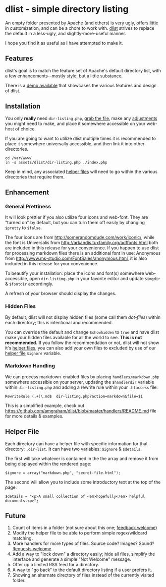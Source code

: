 dlist - simple directory listing
====

An empty folder presented by [Apache](http://apache.org) (and others) is very ugly, offers little in customization, and can be a chore to work with. [dlist](https://github.com/amgraham/dlist) strives to replace the default in a less-ugly, and slightly-more-useful manner. 

I hope you find it as useful as I have attempted to make it.

Features
----

dlist's goal is to match the feature set of Apache's default directory list, with a few enhancements--mostly style, but a little substance.

There is a [demo available](http://craft.smarterfish.com/map/) that showcases the various features and design of dlist.

Installation
----

You only **really** need `dir-listing.php`, [grab the file](https://raw.github.com/amgraham/dlist/master/dir-listing.php), make any [adjustments](#enhancement) you might need to make, and place it somewhere accessible on your web-host of choice.

If you are going to want to utilize dlist multiple times it is recommended to place it somewhere universally accessible, and then link it into other directories. 

    cd /var/www/
    ln -s assets/dlist/dir-listing.php ./index.php

Keep in mind, any associated [helper files](#helper-file) will need to go within the various directories that require them.

Enhancement 
----

### General Prettiness

It will look prettier if you also utilize four icons and web-font. They are "turned on" by default, but you can turn them off easily by changing `$pretty` to `$false`.

The four icons are from <http://somerandomdude.com/work/iconic/>, while the font is Universalis from <http://arkandis.tuxfamily.org/adffonts.html> both are included in this release for your convenience. If you happen to use dlist for processing markdown files there is an additional font in use: Anonymous from <http://www.ms-studio.com/FontSales/anonymous.html>, it is also included in this release for your convenience.

To beautify your installation: place the icons and font(s) somewhere web-accessible, open `dir-listing.php` in your favorite editor and update `$imgdir` &amp; `$fontdir` accordingly.

A refresh of your browser should display the changes.

### Hidden Files

By default, dlist will not display hidden files (some call them _dot-files_) within each directory; this is intentional and recommended.

You can override the default and change `$showhidden` to `true` and have dlist make your hidden files available for all the world to see. **This is not recommended.** If you follow the recommendation or not, dlist will not show it's [helper files](#helper-file), you can also add your own files to excluded by use of our [helper file](#helper-file) `$ignore` variable.

### Markdown Handling

We can process markdown-enabled files by placing `handlers/markdown.php` somewhere accessible on your server, updating the `$handlerdir` variable within `dir-listing.php` and adding a rewrite rule within your `.htaccess` file:

	RewriteRule (.+)\.md$  dir-listing.php?action=markdown&file=$1

This is a simplified example, check out <https://github.com/amgraham/dlist/blob/master/handlers/README.md> file for more details & examples.

Helper File
----

Each directory can have a helper file with specific information for that directory: `.dir-list`. It can have two variables: `$ignore` &amp; `$details`.

The first will take whatever is contained in the the array and remove it from being displayed within the rendered page:

	$ignore = array("markdown.php", "secret-file.html");

The second will allow you to include some introductory text at the top of the page:

	$details = "<p>A small collection of <em>hopefully</em> helpful documents.<p>";

Future
----

1. 	Count of items in a folder (not sure about this one; [feedback welcome](https://github.com/amgraham/dlist/issues/new))
2. 	Modify the helper file to be able to perform simple regex/wildcard matching.
3. 	More handlers for more types of files. Source code? Images? Sound? [Requests welcome](https://github.com/amgraham/dlist/issues/new).
4. 	Add a way to "lock down" a directory easily; hide all files, simplify the interface and generate a simple "Not Welcome" message.
5. 	Offer up a limited RSS feed for a directory.
6. 	A way to "go back" to the default directory listing if a user prefers it.
7. 	Showing an alternate directory of files instead of the currently visited folder.
